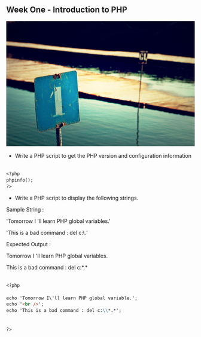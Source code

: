 ## Week One - Introduction to PHP

![ImageAltText](assets/images/1.jpg)

* Write a PHP script to get the PHP version and configuration information


```markdown

<?php
phpinfo();
?>

```




* Write a PHP script to display the following strings. 


Sample String : 

'Tomorrow I \'ll learn PHP global variables.'

'This is a bad command : del c:\\*.*' 

Expected Output : 

Tomorrow I 'll learn PHP global variables.

This is a bad command : del c:\*.*



```markdown

<?php

echo 'Tomorrow I\'ll learn PHP global variable.';
echo '<br />';
echo 'This is a bad command : del c:\\*.*';


?>

```

